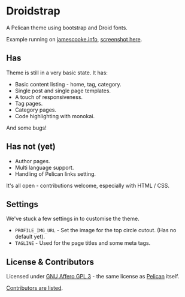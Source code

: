 Droidstrap
==========

A Pelican theme using bootstrap and Droid fonts.

Example running on [jamescooke.info](http://jamescooke.info), [screenshot here](https://raw.github.com/jamescooke/droidstrap/master/screenshot.png).


Has
---

Theme is still in a very basic state. It has:

* Basic content listing - home, tag, category.
* Single post and single page templates.
* A touch of responsiveness.
* Tag pages.
* Category pages.
* Code highlighting with monokai.

And some bugs! 


Has not (yet)
-------------

* Author pages.
* Multi language support.
* Handling of Pelican links setting.

It's all open - contributions welcome, especially with HTML / CSS.


Settings
--------

We've stuck a few settings in to customise the theme.

* `PROFILE_IMG_URL` - Set the image for the top circle cutout. (Has no default yet).
* `TAGLINE` - Used for the page titles and some meta tags.


License & Contributors
----------------------

Licensed under [GNU Affero GPL 3](http://www.gnu.org/licenses/agpl.txt) - the same license as [Pelican](https://github.com/getpelican/pelican) itself.

[Contributors are listed](CONTRIBUTORS.md).
